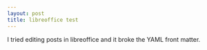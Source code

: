 ```yaml
---
layout: post
title: libreoffice test
---
```


I tried editing posts in libreoffice and it broke the YAML front matter.

